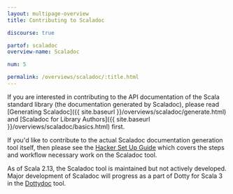 ```yaml
---
layout: multipage-overview
title: Contributing to Scaladoc

discourse: true

partof: scaladoc
overview-name: Scaladoc

num: 5

permalink: /overviews/scaladoc/:title.html
---
```


If you are interested in contributing to the API documentation of the Scala
standard library (the documentation generated by Scaladoc), please read 
[Generating Scaladoc]({{ site.baseurl }}/overviews/scaladoc/generate.html) and
[Scaladoc for Library Authors]({{ site.baseurl }}/overviews/scaladoc/basics.html) first.

If you'd like to contribute to the actual Scaladoc documentation generation
tool itself, then please see the
[Hacker Set Up Guide](https://scala-lang.org/contribute/hacker-guide.html#2-set-up)
which covers the steps and workflow necessary work on the Scaladoc tool.

As of Scala 2.13, the Scaladoc tool is maintained but not actively
developed.  Major development of Scaladoc will progress as a part of
Dotty for Scala 3 in the
[Dottydoc](https://dotty.epfl.ch/docs/usage/dottydoc.html) tool.
